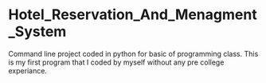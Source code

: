 # Hotel_Reservation_And_Menagment_System
Command line project coded in python for basic of programming class. This is my first program that I coded by myself without any pre college experiance. 
